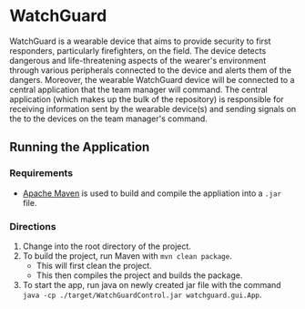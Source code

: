 # WatchGuard

WatchGuard is a wearable device that aims to provide security to first responders, particularly firefighters, on the field. The device detects dangerous and life-threatening aspects of the wearer's environment through various peripherals connected to the device and alerts them of the dangers. Moreover, the wearable WatchGuard device will be connected to a central application that the team manager will command. The central application (which makes up the bulk of the repository) is responsible for receiving information sent by the wearable device(s) and sending signals on the to the devices on the team manager's command.

## Running the Application

### Requirements

- [Apache Maven](https://maven.apache.org) is used to build and compile the appliation into a `.jar` file.

### Directions

1. Change into the root directory of the project.
2. To build the project, run Maven with `mvn clean package`.
   - This will first clean the project.
   - This then compiles the project and builds the package.
3. To start the app, run java on newly created jar file with the command `java -cp ./target/WatchGuardControl.jar watchguard.gui.App`.